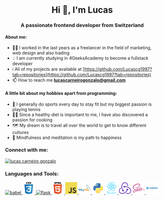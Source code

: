 <h1 align="center">Hi 👋, I'm Lucas</h1>
<h3 align="center">A passionate frontend developer from Switzerland</h3>

<h4 align ="left"> About me: </h4>

- 👨‍💻 I worked in the last years as a freelancer in the field of marketing, web design and also trading
- 💡 I am currently studying in 4GeeksAcademy to become a fullstack developer
- ℹ️ All of my projects are available at [https://github.com/Lucascg1997?tab=repositories](https://github.com/Lucascg1997?tab=repositories)
- 📫 How to reach me **lucascarneirogonzalo@gmail.com**

<h4 align ="left">A little bit about my hobbies apart from programming:</h4>

- 🎾 I generally do sports every day to stay fit but my biggest passion is playing tennis
- 🧑‍🍳 Since a healthy diet is important to me, I have also discovered a passion for cooking
- 🗺️ My dream is to travel all over the world to get to know different cultures
- 🧘 Mindfulness and meditation is my path to happiness

<h3 align="left">Connect with me:</h3>
<p align="left">
<a href="https://linkedin.com/in/lucas carneiro gonzalo" target="blank"><img align="center" src="https://raw.githubusercontent.com/rahuldkjain/github-profile-readme-generator/master/src/images/icons/Social/linked-in-alt.svg" alt="lucas carneiro gonzalo" height="30" width="40" /></a>


<h3 align="left">Languages and Tools:</h3>
<p align="left"> <a href="https://babeljs.io/" target="_blank"> <img src="https://www.vectorlogo.zone/logos/babeljs/babeljs-icon.svg" alt="babel" width="40" height="40"/> </a> <a href="https://www.w3schools.com/css/" target="_blank"> <img src="https://raw.githubusercontent.com/devicons/devicon/master/icons/css3/css3-original-wordmark.svg" alt="css3" width="40" height="40"/> </a> <a href="https://flask.palletsprojects.com/" target="_blank"> <img src="https://www.vectorlogo.zone/logos/pocoo_flask/pocoo_flask-icon.svg" alt="flask" width="40" height="40"/> </a> <a href="https://www.w3.org/html/" target="_blank"> <img src="https://raw.githubusercontent.com/devicons/devicon/master/icons/html5/html5-original-wordmark.svg" alt="html5" width="40" height="40"/> </a> <a href="https://developer.mozilla.org/en-US/docs/Web/JavaScript" target="_blank"> <img src="https://raw.githubusercontent.com/devicons/devicon/master/icons/javascript/javascript-original.svg" alt="javascript" width="40" height="40"/> </a> <a href="https://www.mysql.com/" target="_blank"> <img src="https://raw.githubusercontent.com/devicons/devicon/master/icons/mysql/mysql-original-wordmark.svg" alt="mysql" width="40" height="40"/> </a> <a href="https://www.python.org" target="_blank"> <img src="https://raw.githubusercontent.com/devicons/devicon/master/icons/python/python-original.svg" alt="python" width="40" height="40"/> </a> <a href="https://reactjs.org/" target="_blank"> <img src="https://raw.githubusercontent.com/devicons/devicon/master/icons/react/react-original-wordmark.svg" alt="react" width="40" height="40"/> </a> <a href="https://redux.js.org" target="_blank"> <img src="https://raw.githubusercontent.com/devicons/devicon/master/icons/redux/redux-original.svg" alt="redux" width="40" height="40"/> </a> <a href="https://sass-lang.com" target="_blank"> <img src="https://raw.githubusercontent.com/devicons/devicon/master/icons/sass/sass-original.svg" alt="sass" width="40" height="40"/> </a> <a href="https://webpack.js.org" target="_blank"> <img src="https://raw.githubusercontent.com/devicons/devicon/d00d0969292a6569d45b06d3f350f463a0107b0d/icons/webpack/webpack-original-wordmark.svg" alt="webpack" width="40" height="40"/> </a> </p>
